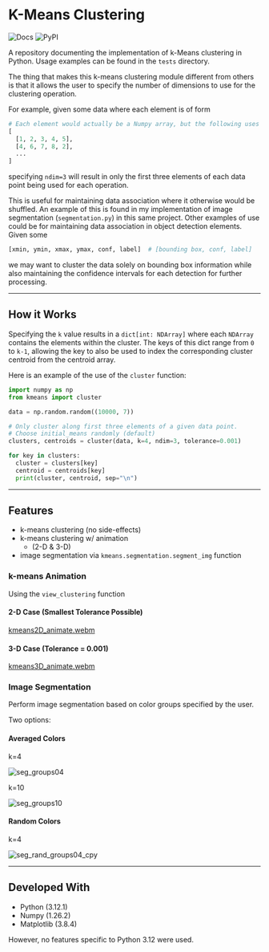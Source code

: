 # K-Means Clustering

![Docs](https://github.com/tjdwill/kmeans/blob/main/.github/workflows/sitebuild.yml/badge.svg)
![PyPI](https://github.com/tjdwill/kmeans/blob/main/.github/workflows/python-publish.yml/badge.svg)

A repository documenting the implementation of k-Means clustering in Python. Usage examples can be found in the `tests` directory.


The thing that makes this k-means clustering module different from others is that it allows the user to specify the number of dimensions to use for the clustering operation.

For example, given some data where each element is of form 
```python
# Each element would actually be a Numpy array, but the following uses lists for readability.
[
  [1, 2, 3, 4, 5],
  [4, 6, 7, 8, 2],
  ...
]
```
specifying `ndim=3` will result in only the first three elements of each data point being used for each operation.

This is useful for maintaining data association where it otherwise would be shuffled. An example of this is found in my implementation of image segmentation (`segmentation.py`) in this same project.
Other examples of use could be for maintaining data association in object detection elements. Given some 
```python
[xmin, ymin, xmax, ymax, conf, label]  # [bounding box, conf, label]
```
we may want to cluster the data solely on bounding box information while also maintaining the confidence intervals for each detection for further processing.

---

## How it Works

Specifying the `k` value results in a `dict[int: NDArray]` where each `NDArray` contains the elements within the cluster. The keys of this dict range from `0` to `k-1`, allowing the key to also be used to index the corresponding cluster centroid from the centroid array.

Here is an example of the use of the `cluster` function:

```python
import numpy as np
from kmeans import cluster

data = np.random.random((10000, 7))

# Only cluster along first three elements of a given data point.
# Choose initial_means randomly (default)
clusters, centroids = cluster(data, k=4, ndim=3, tolerance=0.001)

for key in clusters:
  cluster = clusters[key]
  centroid = centroids[key]
  print(cluster, centroid, sep="\n")
```

---

## Features

- k-means clustering (no side-effects)
- k-means clustering w/ animation
  - (2-D & 3-D)
- image segmentation via `kmeans.segmentation.segment_img` function


### k-means Animation

Using the `view_clustering` function

#### 2-D Case (Smallest Tolerance Possible)

[kmeans2D_animate.webm](https://github.com/tjdwill/KMeans_Clustering/assets/118497355/0584a4d1-268d-4785-b05e-319d54a28de1)

#### 3-D Case (Tolerance = 0.001)

[kmeans3D_animate.webm](https://github.com/tjdwill/KMeans_Clustering/assets/118497355/a542b606-0844-427e-bfef-243e6f1ceffc)

### Image Segmentation

Perform image segmentation based on color groups specified by the user.

Two options:

#### Averaged Colors

k=4

![seg_groups04](https://github.com/tjdwill/KMeans_Clustering/assets/118497355/9b468213-6983-4c66-8f93-de6e58a736a1)

k=10

![seg_groups10](https://github.com/tjdwill/KMeans_Clustering/assets/118497355/91fc5e42-4c2e-49bf-a24f-9926565a1a6c)

#### Random Colors

k=4

![seg_rand_groups04_cpy](https://github.com/tjdwill/KMeans_Clustering/assets/118497355/33cee3ba-0a7d-4c12-9f34-7c140376f24b)

---

## Developed With
* Python (3.12.1)
* Numpy (1.26.2) 
* Matplotlib (3.8.4)

However, no features specific to Python 3.12 were used.
